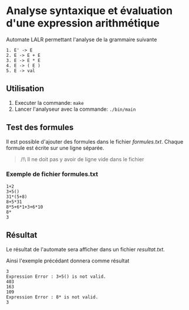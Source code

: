 # Analyse syntaxique et évaluation d'une expression arithmétique

Automate LALR permettant l'analyse de la grammaire suivante
```
1. E' -> E
2. E -> E + E
3. E -> E * E
4. E -> ( E )
5. E -> val 
```

## Utilisation 
1. Executer la commande: ```make```
2. Lancer l'analyseur avec la commande: ```./bin/main```

## Test des formules
Il est possible d'ajouter des formules dans le fichier *formules.txt*. Chaque formule est écrite sur une ligne séparée.  

> /!\ Il ne doit pas y avoir de ligne vide dans le fichier

### Exemple de fichier formules.txt
```{txt}
1+2
3+5()
31*(5+8)
8+5*31
8*5+6*1+3+6*10
8*
3
```

## Résultat
Le résultat de l'automate sera afficher dans un fichier *resultat.txt*. 

Ainsi l'exemple précédant donnera comme résultat 
```{txt}
3
Expression Error : 3+5() is not valid.
403
163
109
Expression Error : 8* is not valid.
3
```
